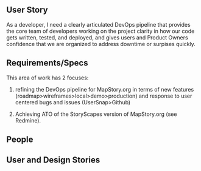 ## User Story

As a developer, I need a clearly articulated DevOps pipeline that provides the core team of developers working on the project clarity in how our code gets written, tested, and deployed, and gives users and Product Owners confidence that we are organized to address downtime or surpises quickly.

## Requirements/Specs

This area of work has 2 focuses:

1) refining the DevOps pipeline for MapStory.org in terms of new features (roadmap>wireframes>local>demo>production) and response to user centered bugs and issues (UserSnap>Github)

2) Achieving ATO of the StoryScapes version of MapStory.org (see Redmine).

## People

## User and Design Stories

